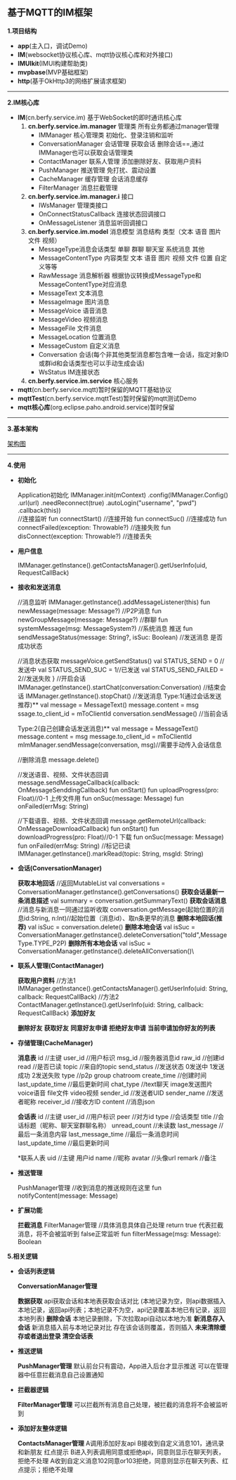 基于MQTT的IM框架
---
**1.项目结构**
- **app**(主入口，调试Demo)
- **IM**(websocket协议核心库、mqtt协议核心库和对外接口)
- **IMUIkit**(IMUI构建帮助类)
- **mvpbase**(MVP基础框架)
- **http**(基于OkHttp3的网络扩展请求框架)

---

**2.IM核心库**
- **IM**(cn.berfy.service.im) 基于WebSocket的即时通讯核心库
     1. **cn.berfy.service.im.manager** 管理类 所有业务都通过manager管理
        - IMManager 核心管理类 初始化、登录注销和监听
        - ConversationManager 会话管理 获取会话 删除会话==,通过IMManager也可以获取会话管理类
        - ContactManager 联系人管理 添加删除好友、获取用户资料
        - PushManager 推送管理 免打扰、震动设置
        - CacheManager 缓存管理 会话消息缓存
        - FilterManager 消息拦截管理
     2. **cn.berfy.service.im.manager.i** 接口
        - IWsManager 管理类接口 
        - OnConnectStatusCallback 连接状态回调接口
        - OnMessageListener 消息监听回调接口
     3. **cn.berfy.service.im.model** 消息模型 消息结构 类型（文本 语音 图片 文件 视频）
        - MessageType消息会话类型 单聊 群聊 聊天室 系统消息 其他
        - MessageContentType 内容类型 文本 语音 图片 视频 文件 位置 自定义等等
        - RawMessage 消息解析器 根据协议转换成MessageType和MessageContentType对应消息
        - MessageText 文本消息
        - MessageImage 图片消息
        - MessageVoice 语音消息
        - MessageVideo 视频消息
        - MessageFile 文件消息
        - MessageLocation 位置消息
        - MessageCustom 自定义消息
        - Conversation 会话(每个非其他类型消息都包含唯一会话，指定对象ID或群id和会话类型也可以手动生成会话)
        - WsStatus IM连接状态
     4. **cn.berfy.service.im.service** 核心服务
- **mqtt**(cn.berfy.service.mqtt)暂时保留的MQTT基础协议
- **mqttTest**(cn.berfy.service.mqttTest)暂时保留的mqtt测试Demo
- **mqtt核心库**(org.eclipse.paho.android.service)暂时保留

---

**3.基本架构**

[架构图](http://naotu.baidu.com/file/d9647ea3517f545802af4f0600b68cb8?token=619e221bf82ae7da)

---

**4.使用**

- **初始化**

    
    Application初始化
    IMManager.init(mContext)
        .config(IMManager.Config()
        .url(url)
        .needReconnect(true)
        .autoLogin("username", "pwd")
        .callback(this))        
        //连接监听
        fun connectStart() //连接开始
        fun connectSuc() //连接成功
        fun connectFailed(exception: Throwable?) //连接失败
        fun disConnect(exception: Throwable?) //连接丢失
        
- **用户信息**


    IMManager.getInstance().getContactsManager().getUserInfo(uid, RequestCallBack<UserInfo>)
- **接收和发送消息**
    

    //消息监听
    IMManager.getInstance().addMessageListener(this)
        fun newMessage(message: Message?) //P2P消息
        fun newGroupMessage(message: Message?) //群聊
        fun systemMessage(msg: MessageSystem?) //系统消息 推送
        fun sendMessageStatus(message: String?, isSuc: Boolean) //发送消息 是否成功状态
        
    //消息状态获取
    messageVoice.getSendStatus()
        val STATUS_SEND = 0 //发送中
        val STATUS_SEND_SUC = 1//已发送
        val STATUS_SEND_FAILED = 2//发送失败
    }
    //开启会话
    IMManager.getInstance().startChat(conversation:Conversation)
    //结束会话
    IMManager.getInstance().stopChat()
    //发送消息
    Type:1(通过会话发送  推荐)**
    val message = MessageText()
    message.content = msg
    ssage.to_client_id = mToClientId
    conversation.sendMessage() //当前会话
    
    Type:2(自己创建会话发送消息)**
    val message = MessageText() 
    message.content = msg
    message.to_client_id = mToClientId
    mImManager.sendMessage(conversation, msg)//需要手动传入会话信息
    
    //删除消息
    message.delete()
    
    //发送语音、视频、文件状态回调
    message.sendMessageCallback(callback: OnMessageSenddingCallback)
        fun onStart()
        fun uploadProgress(pro: Float)//0-1 上传文件用
        fun onSuc(message: Message)
        fun onFailed(errMsg: String)
    
    //下载语音、视频、文件状态回调
    message.getRemoteUrl(callback: OnMessageDownloadCallback)
        fun onStart()
        fun downloadProgress(pro: Float)//0-1 下载
        fun onSuc(message: Message)
        fun onFailed(errMsg: String)
    //标记已读
    IMManager.getInstance().markRead(topic: String, msgId: String)
    
- **会话(ConversationManager)**


    **获取本地回话**
    //返回MutableList<Conversation>
    val conversations = ConversationManager.getInstance().getConversations()
    **获取会话最新一条消息描述**
    val summary = conversation.getSummaryText()
    **获取会话消息**
    //消息与新消息一同通过监听收取
    conversation.getMessage(起始位置的消息id:String, n:Int)//起始位置（消息id）、取n条更早的消息
    **删除本地回话(推荐)**
    val isSuc = conversation.delete()
    **删除本地会话**
    val isSuc = ConversationManager.getInstance().deleteConversation("toId",MessageType.TYPE_P2P)
    **删除所有本地会话**
    val isSuc = ConversationManager.getInstance().deleteAllConversation()\


 - **联系人管理(ContactManager)**


    **获取用户资料**
    //方法1
    IMManager.getInstance().getContactsManager().getUserInfo(uid: String, callback: RequestCallBack<UserInfo>)
    //方法2
    ContactManager.getInstance().getUserInfo(uid: String, callback: RequestCallBack<UserInfo>)
    **添加好友**
    
    **删除好友**
    **获取好友**
    **同意好友申请**
    **拒绝好友申请**
    **当前申请加你好友的列表**
    
 - **存储管理(CacheManager)**


    **消息表**
    id //主键
    user_id //用户标识
    msg_id //服务器消息id
    raw_id //创建id
    read //是否已读
    topic //来自的topic
    send_status //发送状态 0发送中 1发送成功 2发送失败
    type //p2p group chatroom
    create_time //创建时间
    last_update_time //最后更新时间
    chat_type //text聊天 image发送图片 voice语音 file文件 video视频
    sender_id //发送者UID
    sender_name //发送者昵称
    receiver_id //接收方ID
    content //消息json
    
    **会话表**
    id //主键
    user_id //用户标识
    peer //对方id
    type //会话类型
    title //会话标题（昵称、聊天室群聊名称）
    unread_count //未读数
    last_message //最后一条消息内容
    last_message_time //最后一条消息时间
    last_update_time //最后更新时间
    
    *联系人表
    uid //主键 用户id
    name //昵称
    avatar //头像url
    remark //备注
  
 - **推送管理**


    PushManager管理
    //收到消息的推送规则在这里
    fun notifyContent(message: Message)  
        
 - **扩展功能**

    

    **拦截消息**
    FilterManager管理
    //具体消息具体自己处理 return true 代表拦截消息，将不会被监听到 false正常监听
    fun filterMessage(msg: Message): Boolean
    

**5.相关逻辑**
 - **会话列表逻辑**


    **ConversationManager管理**

    **数据获取**
    api获取会话和本地表获取会话对比 
    (本地记录为空，则api数据插入本地记录，返回api列表；本地记录不为空，api记录覆盖本地已有记录，返回本地列表)
    **删除会话**
    本地记录删除，下次拉取api自动以本地为准
    **新消息存入会话**
    新消息插入前与本地记录对比 存在该会话则覆盖，否则插入
    **未来清除缓存或者退出登录 清空会话表**
    
 - **推送逻辑**


    **PushManager管理**
    默认前台只有震动，App进入后台才显示推送
    可以在管理器中任意拦截消息自己设置通知

 - **拦截器逻辑**


    **FilterManager管理**
    可以拦截所有消息自己处理，被拦截的消息将不会被监听到
    
    
 - **添加好友整体逻辑**


    **ContactsManager管理**
    A调用添加好友api
    B接收到自定义消息101，通讯录和新朋友 红点提示
    B进入列表调用同意或拒绝api，同意则显示在聊天列表，拒绝不处理
    A收到自定义消息102同意or103拒绝，同意则显示在聊天列表、红点提示；拒绝不处理